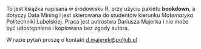 To jest książka napisana w środowisku R, przy użyciu pakietu **bookdown**, a dotyczy Data Mining i jest skierowana do studentów kierunku *Matematyka* Politechniki Lubelskiej. Praca jest autrostwa Dariusza Majerka i nie może być udostępniana i kopiowana bez zgody autora.

W razie pytań proszę o kontakt d.majerek@pollub.pl
